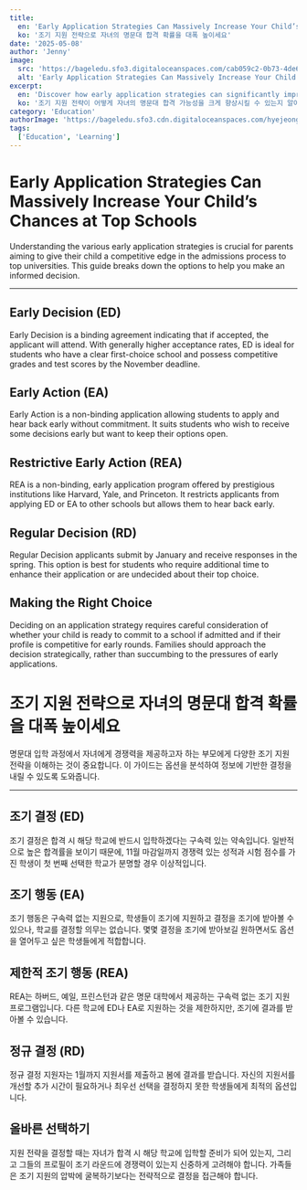 ```yaml
---
title:
  en: 'Early Application Strategies Can Massively Increase Your Child’s Chances at Top Schools'
  ko: '조기 지원 전략으로 자녀의 명문대 합격 확률을 대폭 높이세요'
date: '2025-05-08'
author: 'Jenny'
image:
  src: 'https://bageledu.sfo3.digitaloceanspaces.com/cab059c2-0b73-4de6-821e-0f44a71f69f3.png'
  alt: 'Early Application Strategies Can Massively Increase Your Child’s Chances at Top Schools'
excerpt:
  en: 'Discover how early application strategies can significantly improve your child''s chances of getting into top universities.'
  ko: '조기 지원 전략이 어떻게 자녀의 명문대 합격 가능성을 크게 향상시킬 수 있는지 알아보세요.'
category: 'Education'
authorImage: 'https://bageledu.sfo3.cdn.digitaloceanspaces.com/hyejeong.jpg'
tags:
  ['Education', 'Learning']
---
```


<div class="en-content" x-show="$store.language !== 'ko'">
  <h1>Early Application Strategies Can Massively Increase Your Child’s Chances at Top Schools</h1>

<p>
Understanding the various early application strategies is crucial for parents aiming to give their child a competitive edge in the admissions process to top universities. This guide breaks down the options to help you make an informed decision.
</p>

<hr />

<h2>Early Decision (ED)</h2>
<p>
Early Decision is a binding agreement indicating that if accepted, the applicant will attend. With generally higher acceptance rates, ED is ideal for students who have a clear first-choice school and possess competitive grades and test scores by the November deadline.
</p>

<h2>Early Action (EA)</h2>
<p>
Early Action is a non-binding application allowing students to apply and hear back early without commitment. It suits students who wish to receive some decisions early but want to keep their options open.
</p>

<h2>Restrictive Early Action (REA)</h2>
<p>
REA is a non-binding, early application program offered by prestigious institutions like Harvard, Yale, and Princeton. It restricts applicants from applying ED or EA to other schools but allows them to hear back early.
</p>

<h2>Regular Decision (RD)</h2>
<p>
Regular Decision applicants submit by January and receive responses in the spring. This option is best for students who require additional time to enhance their application or are undecided about their top choice.
</p>

<h2>Making the Right Choice</h2>
<p>
Deciding on an application strategy requires careful consideration of whether your child is ready to commit to a school if admitted and if their profile is competitive for early rounds. Families should approach the decision strategically, rather than succumbing to the pressures of early applications.
</p>
</div>

<div class="ko-content" x-show="$store.language === 'ko'">
  <h1>조기 지원 전략으로 자녀의 명문대 합격 확률을 대폭 높이세요</h1>

<p>
명문대 입학 과정에서 자녀에게 경쟁력을 제공하고자 하는 부모에게 다양한 조기 지원 전략을 이해하는 것이 중요합니다. 이 가이드는 옵션을 분석하여 정보에 기반한 결정을 내릴 수 있도록 도와줍니다.
</p>

<hr />

<h2>조기 결정 (ED)</h2>
<p>
조기 결정은 합격 시 해당 학교에 반드시 입학하겠다는 구속력 있는 약속입니다. 일반적으로 높은 합격률을 보이기 때문에, 11월 마감일까지 경쟁력 있는 성적과 시험 점수를 가진 학생이 첫 번째 선택한 학교가 분명할 경우 이상적입니다.
</p>

<h2>조기 행동 (EA)</h2>
<p>
조기 행동은 구속력 없는 지원으로, 학생들이 조기에 지원하고 결정을 조기에 받아볼 수 있으나, 학교를 결정할 의무는 없습니다. 몇몇 결정을 조기에 받아보길 원하면서도 옵션을 열어두고 싶은 학생들에게 적합합니다.
</p>

<h2>제한적 조기 행동 (REA)</h2>
<p>
REA는 하버드, 예일, 프린스턴과 같은 명문 대학에서 제공하는 구속력 없는 조기 지원 프로그램입니다. 다른 학교에 ED나 EA로 지원하는 것을 제한하지만, 조기에 결과를 받아볼 수 있습니다.
</p>

<h2>정규 결정 (RD)</h2>
<p>
정규 결정 지원자는 1월까지 지원서를 제출하고 봄에 결과를 받습니다. 자신의 지원서를 개선할 추가 시간이 필요하거나 최우선 선택을 결정하지 못한 학생들에게 최적의 옵션입니다.
</p>

<h2>올바른 선택하기</h2>
<p>
지원 전략을 결정할 때는 자녀가 합격 시 해당 학교에 입학할 준비가 되어 있는지, 그리고 그들의 프로필이 조기 라운드에 경쟁력이 있는지 신중하게 고려해야 합니다. 가족들은 조기 지원의 압박에 굴복하기보다는 전략적으로 결정을 접근해야 합니다.
</p>
</div>